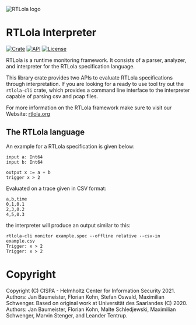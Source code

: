 ![RTLola logo](https://pages.cispa.de/rtlola/assets/img/logos/rtlola-logo-ultrawide-blue.png)
# RTLola Interpreter
[![Crate](https://img.shields.io/crates/v/rtlola-interpreter.svg)](https://crates.io/crates/rtlola-interpreter)
[![API](https://docs.rs/rtlola-interpreter/badge.svg)](https://docs.rs/rtlola-interpreter)
[![License](https://img.shields.io/crates/l/rtlola-interpreter)](https://crates.io/crates/rtlola-interpreter)

RTLola is a runtime monitoring framework. It consists of a parser, analyzer, and interpreter for the RTLola specification language.

This library crate provides two APIs to evaluate RTLola specifications through interpretation.
If you are looking for a ready to use tool try out the `rtlola-cli` crate, which provides a command line interface to the interpreter capable of parsing csv and pcap files.

For more information on the RTLola framework make sure to visit our Website:
[rtlola.org](https://rtlola.org "RTLola")

## The RTLola language

An example for a RTLola specification is given below:

```
input a: Int64
input b: Int64

output x := a + b
trigger x > 2
```

Evaluated on a trace given in CSV format:

```
a,b,time
0,1,0.1
2,3,0.2
4,5,0.3
```

the interpreter will produce an output similar to this:

```
rtlola-cli monitor example.spec --offline relative --csv-in example.csv 
Trigger: x > 2
Trigger: x > 2
```

# Copyright

Copyright (C) CISPA - Helmholtz Center for Information Security 2021.  Authors: Jan Baumeister, Florian Kohn, Stefan Oswald, Maximilian Schwenger.
Based on original work at Universität des Saarlandes (C) 2020.  Authors: Jan Baumeister, Florian Kohn, Malte Schledjewski, Maximilian Schwenger, Marvin Stenger, and Leander Tentrup.
